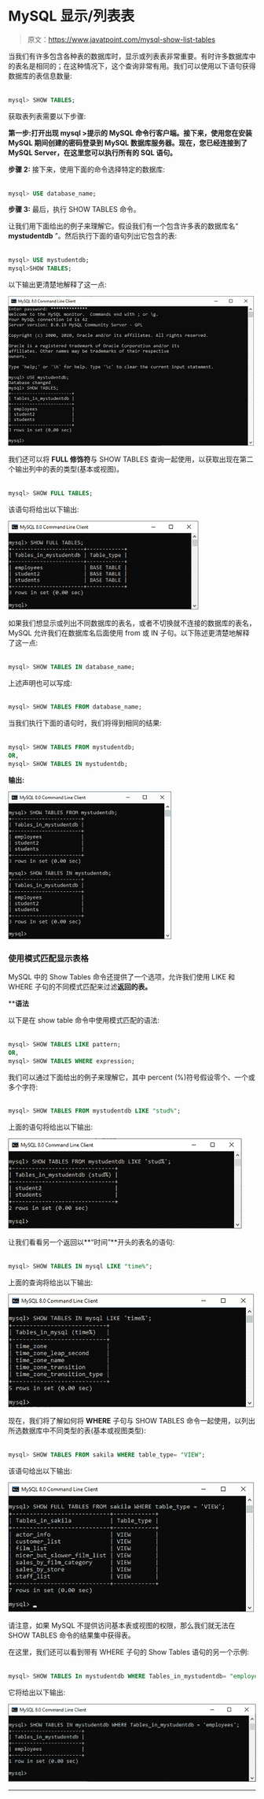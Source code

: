 # MySQL 显示/列表表

> 原文：<https://www.javatpoint.com/mysql-show-list-tables>

当我们有许多包含各种表的数据库时，显示或列表表非常重要。有时许多数据库中的表名是相同的；在这种情况下，这个查询非常有用。我们可以使用以下语句获得数据库的表信息数量:

```sql

mysql> SHOW TABLES;

```

获取表列表需要以下步骤:

**第一步:**打开出现 **mysql >提示**的 MySQL 命令行客户端。接下来，**使用您在安装 MySQL 期间创建的**密码**登录到 MySQL 数据库服务器。现在，您已经连接到了 MySQL Server，在这里您可以执行所有的 SQL 语句。**

**步骤 2:** 接下来，使用下面的命令选择特定的数据库:

```sql

mysql> USE database_name;

```

**步骤 3:** 最后，执行 SHOW TABLES 命令。

让我们用下面给出的例子来理解它。假设我们有一个包含许多表的数据库名“ **mystudentdb** ”。然后执行下面的语句列出它包含的表:

```sql

mysql> USE mystudentdb;
mysql>SHOW TABLES;

```

以下输出更清楚地解释了这一点:

![MySQL Show/List Tables](img/57b6e4f479003d5279cb67fe629a0fe0.png)

我们还可以将 **FULL 修饰符**与 SHOW TABLES 查询一起使用，以获取出现在第二个输出列中的表的类型(基本或视图)。

```sql

mysql> SHOW FULL TABLES;

```

该语句将给出以下输出:

![MySQL Show/List Tables](img/29442948e4878ff59b6b609c02c7818b.png)

如果我们想显示或列出不同数据库的表名，或者不切换就不连接的数据库的表名，MySQL 允许我们在数据库名后面使用 from 或 IN 子句。以下陈述更清楚地解释了这一点:

```sql

mysql> SHOW TABLES IN database_name;

```

上述声明也可以写成:

```sql

mysql> SHOW TABLES FROM database_name;

```

当我们执行下面的语句时，我们将得到相同的结果:

```sql

mysql> SHOW TABLES FROM mystudentdb;
OR,
mysql> SHOW TABLES IN mystudentdb;

```

**输出:**

![MySQL Show/List Tables](img/31187f58562d9110005ca52c51b0d391.png)

### 使用模式匹配显示表格

MySQL 中的 Show Tables 命令还提供了一个选项，允许我们使用 LIKE 和 WHERE 子句的不同模式匹配来过滤**返回的表。**

 ****语法**

以下是在 show table 命令中使用模式匹配的语法:

```sql

mysql> SHOW TABLES LIKE pattern;
OR,
mysql> SHOW TABLES WHERE expression;

```

我们可以通过下面给出的例子来理解它，其中 percent (%)符号假设零个、一个或多个字符:

```sql

mysql> SHOW TABLES FROM mystudentdb LIKE "stud%";

```

上面的语句将给出以下输出:

![MySQL Show/List Tables](img/e44964932aba7d5e624282fbef74ce18.png)

让我们看看另一个返回以**“时间”**开头的表名的语句:

```sql

mysql> SHOW TABLES IN mysql LIKE "time%"; 

```

上面的查询将给出以下输出:

![MySQL Show/List Tables](img/346b2648d3250cd0cb3face802e58cb7.png)

现在，我们将了解如何将 **WHERE** 子句与 SHOW TABLES 命令一起使用，以列出所选数据库中不同类型的表(基本或视图类型):

```sql

mysql> SHOW TABLES FROM sakila WHERE table_type= "VIEW";

```

该语句给出以下输出:

![MySQL Show/List Tables](img/85a4c173296ab814c532f68baffcf902.png)

请注意，如果 MySQL 不提供访问基本表或视图的权限，那么我们就无法在 SHOW TABLES 命令的结果集中获得表。

在这里，我们还可以看到带有 WHERE 子句的 Show Tables 语句的另一个示例:

```sql

mysql> SHOW TABLES In mystudentdb WHERE Tables_in_mystudentdb= "employees";

```

它将给出以下输出:

![MySQL Show/List Tables](img/ef9c362464d3965708c49164520e8e0d.png)

* * ***